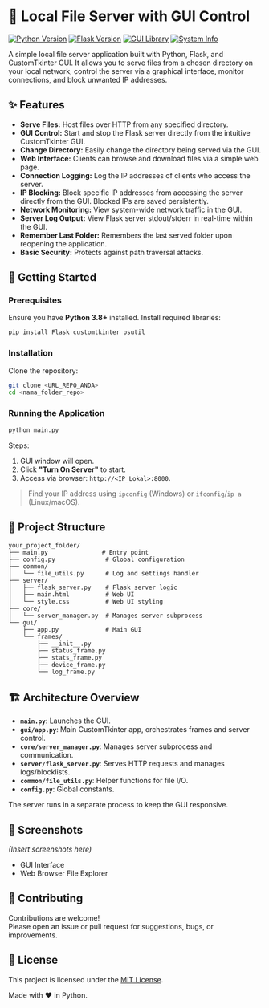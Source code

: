 
# 📁 Local File Server with GUI Control

[![Python Version](https://img.shields.io/badge/python-3.8+-blue.svg)](https://www.python.org/)
[![Flask Version](https://img.shields.io/badge/framework-Flask-blue.svg)](https://flask.palletsprojects.com/)
[![GUI Library](https://img.shields.io/badge/GUI-CustomTkinter-brightgreen.svg)](https://customtkinter.tomschimansky.com/)
[![System Info](https://img.shields.io/badge/system-psutil-orange.svg)](https://psutil.readthedocs.io/)

A simple local file server application built with Python, Flask, and CustomTkinter GUI. It allows you to serve files from a chosen directory on your local network, control the server via a graphical interface, monitor connections, and block unwanted IP addresses.

## ✨ Features

- **Serve Files:** Host files over HTTP from any specified directory.
- **GUI Control:** Start and stop the Flask server directly from the intuitive CustomTkinter GUI.
- **Change Directory:** Easily change the directory being served via the GUI.
- **Web Interface:** Clients can browse and download files via a simple web page.
- **Connection Logging:** Log the IP addresses of clients who access the server.
- **IP Blocking:** Block specific IP addresses from accessing the server directly from the GUI. Blocked IPs are saved persistently.
- **Network Monitoring:** View system-wide network traffic in the GUI.
- **Server Log Output:** View Flask server stdout/stderr in real-time within the GUI.
- **Remember Last Folder:** Remembers the last served folder upon reopening the application.
- **Basic Security:** Protects against path traversal attacks.

## 🚀 Getting Started

### Prerequisites

Ensure you have **Python 3.8+** installed. Install required libraries:

```bash
pip install Flask customtkinter psutil
```

### Installation

Clone the repository:

```bash
git clone <URL_REPO_ANDA>
cd <nama_folder_repo>
```

### Running the Application

```bash
python main.py
```

Steps:
1. GUI window will open.
2. Click **"Turn On Server"** to start.
3. Access via browser: `http://<IP_Lokal>:8000`.

> Find your IP address using `ipconfig` (Windows) or `ifconfig`/`ip a` (Linux/macOS).

## 📂 Project Structure

```
your_project_folder/
├── main.py               # Entry point
├── config.py              # Global configuration
├── common/
│   └── file_utils.py      # Log and settings handler
├── server/
│   ├── flask_server.py    # Flask server logic
│   ├── main.html          # Web UI
│   └── style.css          # Web UI styling
├── core/
│   └── server_manager.py  # Manages server subprocess
└── gui/
    ├── app.py             # Main GUI
    └── frames/
        ├── __init__.py
        ├── status_frame.py
        ├── stats_frame.py
        ├── device_frame.py
        └── log_frame.py
```

## 🏗️ Architecture Overview

- **`main.py`**: Launches the GUI.
- **`gui/app.py`**: Main CustomTkinter app, orchestrates frames and server control.
- **`core/server_manager.py`**: Manages server subprocess and communication.
- **`server/flask_server.py`**: Serves HTTP requests and manages logs/blocklists.
- **`common/file_utils.py`**: Helper functions for file I/O.
- **`config.py`**: Global constants.

The server runs in a separate process to keep the GUI responsive.

## 📸 Screenshots

*(Insert screenshots here)*

- GUI Interface
- Web Browser File Explorer

## 🤝 Contributing

Contributions are welcome!  
Please open an issue or pull request for suggestions, bugs, or improvements.

## 📄 License

This project is licensed under the [MIT License](LICENSE).

Made with ❤️ in Python.
